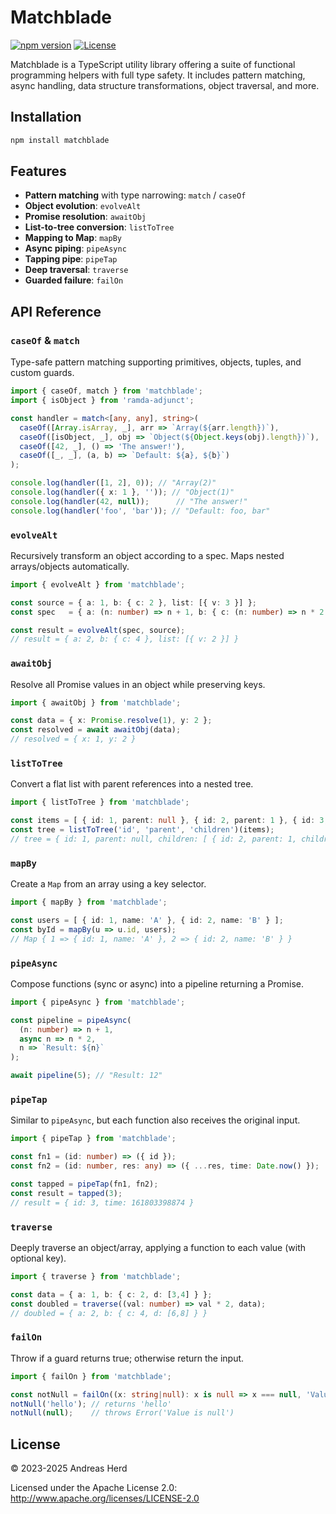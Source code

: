 # Matchblade

[![npm version](https://img.shields.io/npm/v/matchblade.svg)](https://www.npmjs.com/package/matchblade)
[![License](https://img.shields.io/badge/License-Apache%202.0-blue.svg)](https://opensource.org/licenses/Apache-2.0)

Matchblade is a TypeScript utility library offering a suite of functional programming helpers with full type safety. It includes pattern matching, async handling, data structure transformations, object traversal, and more.

## Installation

```bash
npm install matchblade
```

## Features

- **Pattern matching** with type narrowing: `match` / `caseOf`
- **Object evolution**: `evolveAlt`
- **Promise resolution**: `awaitObj`
- **List-to-tree conversion**: `listToTree`
- **Mapping to Map**: `mapBy`
- **Async piping**: `pipeAsync`
- **Tapping pipe**: `pipeTap`
- **Deep traversal**: `traverse`
- **Guarded failure**: `failOn`

## API Reference

### `caseOf` & `match`

Type-safe pattern matching supporting primitives, objects, tuples, and custom guards.

```ts
import { caseOf, match } from 'matchblade';
import { isObject } from 'ramda-adjunct';

const handler = match<[any, any], string>(
  caseOf([Array.isArray, _], arr => `Array(${arr.length})`),
  caseOf([isObject, _], obj => `Object(${Object.keys(obj).length})`),
  caseOf([42, _], () => 'The answer!'),
  caseOf([_, _], (a, b) => `Default: ${a}, ${b}`)
);

console.log(handler([1, 2], 0)); // "Array(2)"
console.log(handler({ x: 1 }, '')); // "Object(1)"
console.log(handler(42, null));      // "The answer!"
console.log(handler('foo', 'bar')); // "Default: foo, bar"
```

### `evolveAlt`

Recursively transform an object according to a spec. Maps nested arrays/objects automatically.

```ts
import { evolveAlt } from 'matchblade';

const source = { a: 1, b: { c: 2 }, list: [{ v: 3 }] };
const spec   = { a: (n: number) => n + 1, b: { c: (n: number) => n * 2 }, list: { v: (n: number) => n - 1 } };

const result = evolveAlt(spec, source);
// result = { a: 2, b: { c: 4 }, list: [{ v: 2 }] }
```

### `awaitObj`

Resolve all Promise values in an object while preserving keys.

```ts
import { awaitObj } from 'matchblade';

const data = { x: Promise.resolve(1), y: 2 };
const resolved = await awaitObj(data);
// resolved = { x: 1, y: 2 }
```

### `listToTree`

Convert a flat list with parent references into a nested tree.

```ts
import { listToTree } from 'matchblade';

const items = [ { id: 1, parent: null }, { id: 2, parent: 1 }, { id: 3, parent: 1 } ];
const tree = listToTree('id', 'parent', 'children')(items);
// tree = { id: 1, parent: null, children: [ { id: 2, parent: 1, children: [] }, { id: 3, parent: 1, children: [] } ] }
```

### `mapBy`

Create a `Map` from an array using a key selector.

```ts
import { mapBy } from 'matchblade';

const users = [ { id: 1, name: 'A' }, { id: 2, name: 'B' } ];
const byId = mapBy(u => u.id, users);
// Map { 1 => { id: 1, name: 'A' }, 2 => { id: 2, name: 'B' } }
```

### `pipeAsync`

Compose functions (sync or async) into a pipeline returning a Promise.

```ts
import { pipeAsync } from 'matchblade';

const pipeline = pipeAsync(
  (n: number) => n + 1,
  async n => n * 2,
  n => `Result: ${n}`
);

await pipeline(5); // "Result: 12"
```

### `pipeTap`

Similar to `pipeAsync`, but each function also receives the original input.

```ts
import { pipeTap } from 'matchblade';

const fn1 = (id: number) => ({ id });
const fn2 = (id: number, res: any) => ({ ...res, time: Date.now() });

const tapped = pipeTap(fn1, fn2);
const result = tapped(3);
// result = { id: 3, time: 161803398874 }
```

### `traverse`

Deeply traverse an object/array, applying a function to each value (with optional key).

```ts
import { traverse } from 'matchblade';

const data = { a: 1, b: { c: 2, d: [3,4] } };
const doubled = traverse((val: number) => val * 2, data);
// doubled = { a: 2, b: { c: 4, d: [6,8] } }
```

### `failOn`

Throw if a guard returns true; otherwise return the input.

```ts
import { failOn } from 'matchblade';

const notNull = failOn((x: string|null): x is null => x === null, 'Value is null');
notNull('hello'); // returns 'hello'
notNull(null);    // throws Error('Value is null')
```

## License

© 2023-2025 Andreas Herd

Licensed under the Apache License 2.0: http://www.apache.org/licenses/LICENSE-2.0
